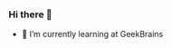 ### Hi there 👋

- 🌱 I’m currently learning at GeekBrains

<!--
Основная цель обучения - овладеть профессией, к которой уже давно есть большой интерес, с возможностью удаленной работы.
Направление было выбрано по аналитике поскольку есть большая тяга собирать и анализировать разную информацию с последующими выводами.
Ну и конечно же, путешествия по миру еще остаются актуальными:) хотя и с большими сложностями :(
-->

<!--
**GeorgiyL/GeorgiyL** is a ✨ _special_ ✨ repository because its `README.md` (this file) appears on your GitHub profile.

Here are some ideas to get you started:

- 🔭 I’m currently working on ...
- 👯 I’m looking to collaborate on ...
- 🤔 I’m looking for help with ...
- 💬 Ask me about ...
- 📫 How to reach me: ...
- 😄 Pronouns: ...
- ⚡ Fun fact: ...
-->
